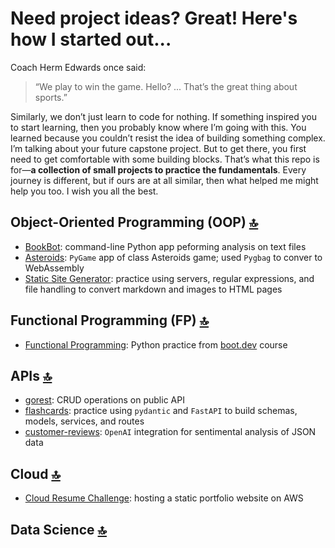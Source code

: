 # Need project ideas? Great! Here's how I started out...

Coach Herm Edwards once said:

> “We play to win the game. Hello? ... That’s the great thing about sports.”

Similarly, we don’t just learn to code for nothing. If something inspired you to start learning, then you probably know where I’m going with this. You learned because you couldn’t resist the idea of building something complex. I’m talking about your future capstone project. But to get there, you first need to get comfortable with some building blocks. That’s what this repo is for—**a collection of small projects to practice the fundamentals**. Every journey is different, but if ours are at all similar, then what helped me might help you too. I wish you all the best.

## Object-Oriented Programming (OOP) [🔝](#need-project-ideas-great-heres-how-i-started-out)

* [BookBot](https://github.com/barronbytes/mini-projects/tree/main/bookbot): command-line Python app peforming analysis on text files
* [Asteroids](https://github.com/barronbytes/mini-projects/tree/main/asteroids): `PyGame` app of class Asteroids game; used `Pygbag` to conver to WebAssembly
* [Static Site Generator](https://github.com/barronbytes/mini-projects/tree/main/static-site-generator): practice using servers, regular expressions, and file handling to convert markdown and images to HTML pages

## Functional Programming (FP) [🔝](#need-project-ideas-great-heres-how-i-started-out)

* [Functional Programming](https://github.com/barronbytes/mini-projects/tree/main/functional-programming): Python practice from [boot.dev](boot.dev) course

## APIs [🔝](#need-project-ideas-great-heres-how-i-started-out)

* [gorest](https://github.com/barronbytes/mini-projects/tree/main/gorest): CRUD operations on public API
* [flashcards](https://github.com/barronbytes/mini-projects/tree/main/flashcards): practice using `pydantic` and `FastAPI` to build schemas, models, services, and routes
* [customer-reviews](https://github.com/barronbytes/mini-projects/tree/main/customer-reviews): `OpenAI` integration for sentimental analysis of JSON data

## Cloud [🔝](#need-project-ideas-great-heres-how-i-started-out)

* [Cloud Resume Challenge](https://github.com/barronbytes/mini-projects/tree/main/cloud-resume-challenge): hosting a static portfolio website on AWS

## Data Science [🔝](#need-project-ideas-great-heres-how-i-started-out)
